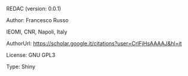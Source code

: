 REDAC (version: 0.0.1)

Author: Francesco Russo 

IEOMI, CNR, Napoli, Italy

AuthorUrl: https://scholar.google.it/citations?user=CrlFjHsAAAAJ&hl=it

License: GNU GPL3

Type: Shiny


